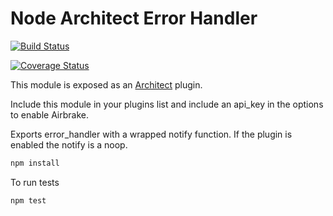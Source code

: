 Node Architect Error Handler
====================

[![Build Status](https://semaphoreapp.com/api/v1/projects/eafc26d0-b678-437d-85e7-04a736258a83/359588/badge.png)](https://semaphoreapp.com/tdfairbrother/node-architect-error-handler)

[![Coverage Status](https://coveralls.io/repos/tdfairbrother/node-architect-error-handler/badge.svg?branch=master)](https://coveralls.io/r/tdfairbrother/node-architect-error-handler?branch=master)


This module is exposed as an [Architect](https://github.com/c9/architect) plugin.

Include this module in your plugins list and include an api_key in the options to enable Airbrake.

Exports error_handler with a wrapped notify function. If the plugin is enabled the notify is a noop.


```sh
npm install
```

To run tests
```sh
npm test
```
